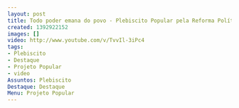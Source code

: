 ```yaml
---
layout: post
title: Todo poder emana do povo - Plebiscito Popular pela Reforma Política
created: 1392922152
images: []
video: http://www.youtube.com/v/TvvIl-3iPc4
tags:
- Plebiscito
- Destaque
- Projeto Popular
- video
Assuntos: Plebiscito
Destaque: Destaque
Menu: Projeto Popular
---
```



